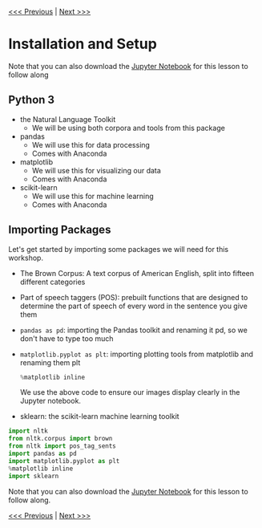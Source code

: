 [<<< Previous](introduction.md) | [Next >>>](classification.md)

# Installation and Setup

Note that you can also download the [Jupyter Notebook](classification.mdintroduction.mdclassification.mdintroduction.mdintro_to_ml_with_python.ipynb) for this lesson to follow along

## Python 3

- the Natural Language Toolkit
    - We will be using both corpora and tools from this package
- pandas 
    - We will use this for data processing
    - Comes with Anaconda
- matplotlib
    - We will use this for visualizing our data
    - Comes with Anaconda
- scikit-learn
    - We will use this for machine learning
    - Comes with Anaconda 

## Importing Packages

Let's get started by importing some packages we will need for this workshop.

- The Brown Corpus: A text corpus of American English, split into fifteen different categories
- Part of speech taggers (POS): prebuilt functions that are designed to determine the part of speech of every word in the sentence you give them
- `pandas as pd`: importing the Pandas toolkit and renaming it pd, so we don't have to type too much
- `matplotlib.pyplot as plt`: importing plotting tools from matplotlib and renaming them plt
    ```python
    %matplotlib inline
    ```
    We use the above code to ensure our images display clearly in the Jupyter notebook.

- sklearn: the scikit-learn machine learning toolkit

```python
import nltk
from nltk.corpus import brown
from nltk import pos_tag_sents
import pandas as pd
import matplotlib.pyplot as plt
%matplotlib inline
import sklearn

```


Note that you can also download the [Jupyter Notebook](classification.mdintroduction.mdintro_to_ml_with_python.ipynb) for this lesson to follow along.

[<<< Previous](introduction.md) | [Next >>>](classification.md)
